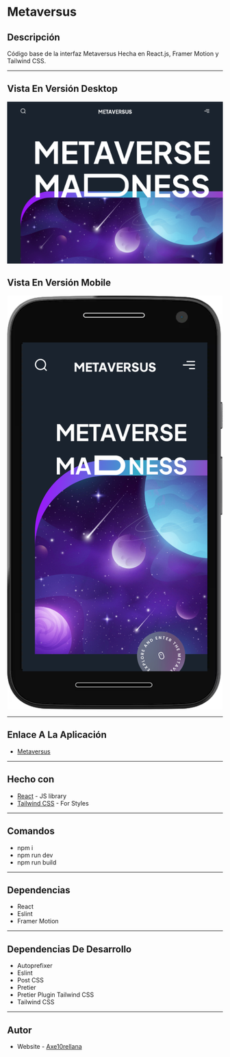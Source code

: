 # Metaversus

## Descripción

Código base de la interfaz Metaversus Hecha en React.js, Framer Motion y Tailwind CSS.

---

## Vista En Versión Desktop

![Vista_En_Versión_Desktop](src/assets/design/desktop-design.jpg)

## Vista En Versión Mobile

![Vista_En_Versión_Mobile](src/assets/design/mobile-design.jpg)

---

## Enlace A La Aplicación

- [Metaversus](https://modern-ui-metaversus.netlify.app/)

---

## Hecho con

- [React](https://react.dev/) - JS library
- [Tailwind CSS](https://tailwindcss.com/) - For Styles

---

## Comandos

- npm i
- npm run dev
- npm run build

---

## Dependencias

- React
- Eslint
- Framer Motion

---

## Dependencias De Desarrollo

- Autoprefixer
- Eslint
- Post CSS
- Pretier
- Pretier Plugin Tailwind CSS
- Tailwind CSS

---

## Autor

- Website - [Axe10rellana](https://axe10rellana.github.io/portafolio/portafolio/)
